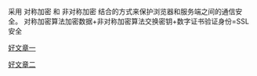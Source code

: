 采用 对称加密 和 非对称加密 结合的方式来保护浏览器和服务端之间的通信安全。
对称加密算法加密数据+非对称加密算法交换密钥+数字证书验证身份=SSL安全

[好文章一](https://www.jianshu.com/p/ffafb98ffdd7)

[好文章二](https://www.jianshu.com/p/e30a8c4fa329)
